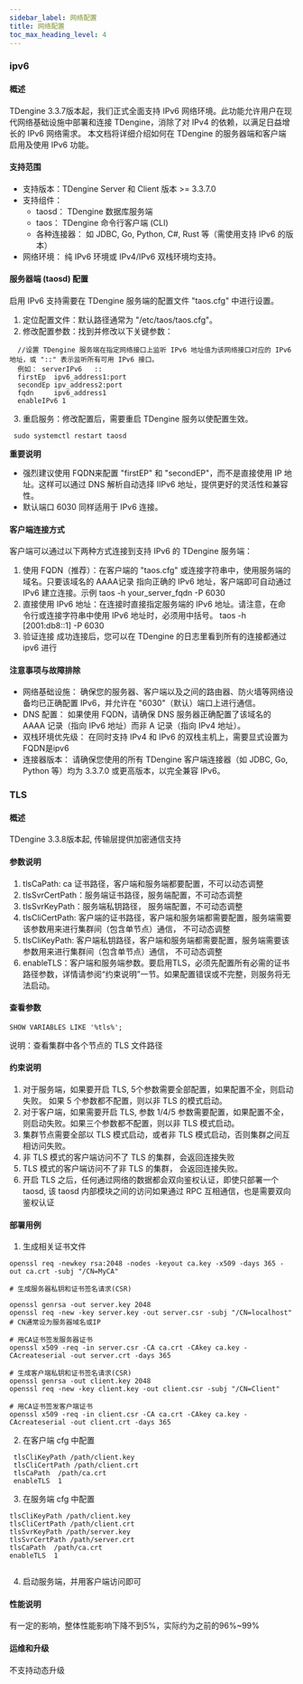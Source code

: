 ```yaml
---
sidebar_label: 网络配置
title: 网络配置 
toc_max_heading_level: 4
---
```


### ipv6 
#### 概述
  TDengine 3.3.7版本起，我们正式全面支持 IPv6 网络环境。此功能允许用户在现代网络基础设施中部署和连接 TDengine，消除了对 IPv4 的依赖，以满足日益增长的 IPv6 网络需求。 本文档将详细介绍如何在 TDengine 的服务器端和客户端启用及使用 IPv6 功能。

#### 支持范围
- 支持版本：TDengine Server 和 Client 版本 >= 3.3.7.0
- 支持组件：
  - taosd： TDengine 数据库服务端
  - taos： TDengine 命令行客户端 (CLI)
  - 各种连接器： 如 JDBC, Go, Python, C#, Rust 等（需使用支持 IPv6 的版本）
 - 网络环境： 纯 IPv6 环境或 IPv4/IPv6 双栈环境均支持。

 #### 服务器端 (taosd) 配置
  启用 IPv6 支持需要在 TDengine 服务端的配置文件 "taos.cfg" 中进行设置。
  1. 定位配置文件：默认路径通常为 "/etc/taos/taos.cfg"。
  2. 修改配置参数：找到并修改以下关键参数：
```
  //设置 TDengine 服务端在指定网络接口上监听 IPv6 地址值为该网络接口对应的 IPv6 地址，或 "::" 表示监听所有可用 IPv6 接口。
  例如： serverIPv6   ::
  firstEp  ipv6_address1:port
  secondEp ipv_address2:port
  fqdn     ipv6_address1
  enableIPv6 1
```
  3. 重启服务：修改配置后，需要重启 TDengine 服务以使配置生效。
 ```
  sudo systemctl restart taosd
  ```
 **重要说明**
  - 强烈建议使用 FQDN来配置 "firstEP" 和 "secondEP"，而不是直接使用 IP 地址。这样可以通过 DNS 解析自动选择 IIPv6 地址，提供更好的灵活性和兼容性。
 - 默认端口 6030 同样适用于 IPv6 连接。

#### 客户端连接方式

客户端可以通过以下两种方式连接到支持 IPv6 的 TDengine 服务端：
1. 使用 FQDN（推荐）：在客户端的 "taos.cfg" 或连接字符串中，使用服务端的域名。只要该域名的 AAAA记录 指向正确的 IPv6 地址，客户端即可自动通过 IPv6 建立连接。示例
taos -h your_server_fqdn -P 6030
1. 直接使用 IPv6 地址：在连接时直接指定服务端的 IPv6 地址。请注意，在命令行或连接字符串中使用 IPv6 地址时，必须用中括号。
   taos -h [2001:db8::1] -P 6030
2. 验证连接
成功连接后，您可以在 TDengine 的日志里看到所有的连接都通过 ipv6 进行

#### 注意事项与故障排除
- 网络基础设施： 确保您的服务器、客户端以及之间的路由器、防火墙等网络设备均已正确配置 IPv6，并允许在 "6030"（默认）端口上进行通信。
- DNS 配置： 如果使用 FQDN，请确保 DNS 服务器正确配置了该域名的 AAAA 记录（指向 IPv6 地址）而非 A 记录（指向 IPv4 地址）。
- 双栈环境优先级： 在同时支持 IPv4 和 IPv6 的双栈主机上，需要显式设置为FQDN是ipv6  
- 连接器版本： 请确保您使用的所有 TDengine 客户端连接器（如 JDBC, Go, Python 等）均为 3.3.7.0 或更高版本，以完全兼容 IPv6。

### TLS 
#### 概述
  TDengine 3.3.8版本起, 传输层提供加密通信支持
#### 参数说明
1. tlsCaPath: ca 证书路径，客户端和服务端都要配置，不可以动态调整
2. tlsSvrCertPath：服务端证书路径，服务端配置，不可动态调整
3. tlsSvrKeyPath：服务端私钥路径， 服务端配置，不可动态调整
4. tlsCliCertPath:  客户端的证书路径，客户端和服务端都需要配置，服务端需要该参数用来进行集群间（包含单节点）通信， 不可动态调整
5. tlsCliKeyPath: 客户端私钥路径，客户端和服务端都需要配置，服务端需要该参数用来进行集群间（包含单节点）通信， 不可动态调整
6. enableTLS：客户端和服务端参数。要启用TLS，必须先配置所有必需的证书路径参数，详情请参阅“约束说明”一节。如果配置错误或不完整，则服务将无法启动。 

#### 查看参数 
  ```
  SHOW VARIABLES LIKE '%tls%'; 
  ```
  说明：查看集群中各个节点的 TLS 文件路径

#### 约束说明
1. 对于服务端，如果要开启 TLS, 5个参数需要全部配置，如果配置不全，则启动失败。 如果 5 个参数都不配置，则以非 TLS 的模式启动。 
2. 对于客户端，如果需要开启 TLS, 参数 1/4/5 参数需要配置，如果配置不全，则启动失败。如果三个参数都不配置，则以非 TLS 模式启动。   
3. 集群节点需要全部以 TLS 模式启动，或者非 TLS 模式启动，否则集群之间互相访问失败。 
4. 非 TLS 模式的客户端访问不了 TLS 的集群，会返回连接失败
5. TLS 模式的客户端访问不了非 TLS 的集群， 会返回连接失败。 
6. 开启 TLS 之后，任何通过网络的数据都会双向鉴权认证，即使只部署一个 taosd, 该 taosd 内部模块之间的访问如果通过 RPC 互相通信，也是需要双向鉴权认证 

#### 部署用例
 1. 生成相关证书文件

 ```
 openssl req -newkey rsa:2048 -nodes -keyout ca.key -x509 -days 365 -out ca.crt -subj "/CN=MyCA"

# 生成服务器私钥和证书签名请求(CSR)

openssl genrsa -out server.key 2048
openssl req -new -key server.key -out server.csr -subj "/CN=localhost" # CN通常设为服务器域名或IP

# 用CA证书签发服务器证书
openssl x509 -req -in server.csr -CA ca.crt -CAkey ca.key -CAcreateserial -out server.crt -days 365

# 生成客户端私钥和证书签名请求(CSR)
openssl genrsa -out client.key 2048
openssl req -new -key client.key -out client.csr -subj "/CN=Client"

# 用CA证书签发客户端证书
openssl x509 -req -in client.csr -CA ca.crt -CAkey ca.key -CAcreateserial -out client.crt -days 365
 ```
 2. 在客户端 cfg 中配置 

```
 tlsCliKeyPath /path/client.key
 tlsCliCertPath /path/client.crt
 tlsCaPath  /path/ca.crt
 enableTLS  1 
```
 3. 在服务端 cfg 中配置
 ```  
 tlsCliKeyPath /path/client.key
 tlsCliCertPath /path/client.crt
 tlsSvrKeyPath /path/server.key
 tlsSvrCertPath /path/server.crt
 tlsCaPath  /path/ca.crt
 enableTLS  1
  
 ```
4.  启动服务端，并用客户端访问即可

#### 性能说明
 有一定的影响，整体性能影响下降不到5%，实际约为之前的96%~99%

#### 运维和升级
 不支持动态升级

 
  


 




  
  
